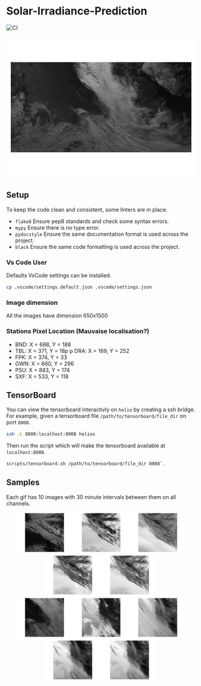 # Solar-Irradiance-Prediction
![CI](https://github.com/nathanielsimard/Solar-Irradiance-Prediction/workflows/CI/badge.svg)

<div align="center"><img src="./assets/image-3d-big-ch1.gif"></img></div>

## Setup

To keep the code clean and consistent, some linters are in place.

- `flake8` Ensure pep8 standards and check some syntax errors.
- `mypy` Ensure there is no type error.
- `pydocstyle` Ensure the same documentation format is used across the project.
- `black` Ensure the same code formatting is used across the project.

### Vs Code User

Defaults VsCode settings can be installed.

```bash
cp .vscode/settings.default.json .vscode/settings.json
```

### Image dimension
All the images have dimension 650x1500

### Stations Pixel Location (Mauvaise localisation?)
- BND: X = 688, Y = 188
- TBL: X = 371, Y = 18p
p DRA: X = 169, Y = 252
- FPK: X = 374, Y = 33
- GWN: X = 660, Y = 296
- PSU: X = 883, Y = 174
- SXF: X = 533, Y = 118

## TensorBoard

You can view the tensorboard interactivly on `helio` by creating a ssh bridge.
For example, given a tensorboard file `/path/to/tensorboard/file_dir` on port `8008`.

```bash
ssh -L 8008:localhost:8008 helios
```
Then run the script which will make the tensorboard available at `localhost:8008`.

```bash
scripts/tensorboard.sh /path/to/tensorboard/file_dir 8008`.
```

## Samples

Each gif has 10 images with 30 minute intervals between them on all channels.

<div align="center">
    <img src="./assets/image-3d-1-ch1.gif" style="height:110px"></img>
    <img src="./assets/image-3d-1-ch2.gif" style="height:110px"></img>
    <img src="./assets/image-3d-1-ch3.gif" style="height:110px"></img>
    <img src="./assets/image-3d-1-ch4.gif" style="height:110px"></img>
    <img src="./assets/image-3d-1-ch6.gif" style="height:110px"></img>
</div>

<div align="center">
    <img src="./assets/image-3d-2-ch1.gif" style="height:110px"></img>
    <img src="./assets/image-3d-2-ch2.gif" style="height:110px"></img>
    <img src="./assets/image-3d-2-ch3.gif" style="height:110px"></img>
    <img src="./assets/image-3d-2-ch4.gif" style="height:110px"></img>
    <img src="./assets/image-3d-2-ch6.gif" style="height:110px"></img>
</div>


